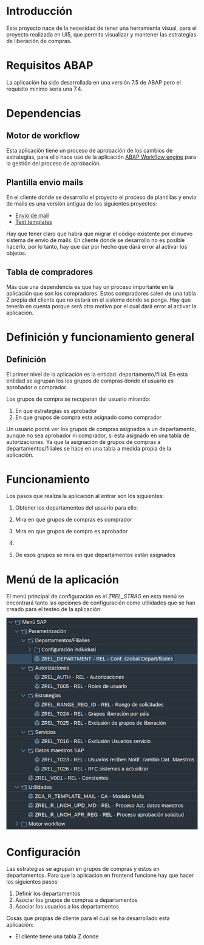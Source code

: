 # Introducción

Este proyecto nace de la necesidad de tener una herramienta visual, para el proyecto realizada en UI5, que permita visualizar y mantener las estrategías de liberación de compras. 

# Requisitos ABAP

La aplicación ha sido desarrollada en una versión 7.5 de ABAP pero el requisito mínimo sería una 7.4. 

# Dependencias

## Motor de workflow

Esta aplicación tiene un proceso de aprobación de los cambios de estrategías, para ello hace uso de la aplicación [ABAP Workflow engine](https://github.com/irodrigob/ABAP_Workflow-Engine) para la gestión del proceso de aprobación.

## Plantilla envio mails

En el cliente donde se desarrollo el proyecto el proceso de plantillas y envio de mails es una versión antigua de los siguientes proyectos:

* [Envio de mail](https://github.com/irodrigob/ABAP_Mail_Utility)
* [Text templates](https://github.com/irodrigob/ABAP_Text_Templates)

Hay que tener claro que habrá que migrar el código existente por el nuevo sistema de envio de mails. En cliente donde se desarrollo no es posible hacerlo, por lo tanto, hay que dar por hecho que dará error al activar los objetos.

## Tabla de compradores

Más que una dependencia es que hay un proceso importante en la aplicación que son los compradores. Estos compradores salen de una tabla Z propía del cliente que no estará en el sistema donde se ponga. Hay que tenerlo en cuenta porque será otro motivo por el cual dará error al activar la aplicación.

# Definición y funcionamiento general

## Definición

El primer nivel de la aplicación es la entidad: departamento/filial. En esta entidad se agrupan los los grupos de compras donde el usuario es aprobador o comprador.

Los grupos de compra se recuperan del usuario mirando:
1. En que estrategias es aprobador
2. En que grupos de compra esta asignado como comprador

Un usuario podrá ver los grupos de compras asignados a un departamento, aunque no sea aprobador ni comprador, si esta asignado en una tabla de autorizaciones. Ya que la asignación de grupos de compras a departamentos/filiales se hace en una tabla a medida propia de la aplicación.

# Funcionamiento

Los pasos que realiza la aplicación al entrar son los siguientes:

1. Obtener los departamentos del usuario para ello:
  2. Mira en que grupos de compras es comprador
  3. Mira en que grupos de compra es aprobador 
  4. 
  
4. De esos grupos se mira en que departamentos están asignados

# Menú de la aplicación

El menú principal de configuración es el *ZREL_STRAG* en esta menú se encontrará tanto las opciones de configuración como utilidades que se han creado para el testeo de la aplicación:

![menu](https://github.com/irodrigob/ABAP_Release_strategy/blob/main/docs/menu_ambito_aplicacion.png)

# Configuración

Las estrategias se agrupan en grupos de compras y estos en departamentos. Para que la aplicación en frontend funcione hay que hacer los siguientes pasos:

1. Definir los departamentos
2. Asociar los grupos de compras a departamentos
3. Asociar los usuarios a los departamentos

Cosas que propias de cliente para el cual se ha desarrollado esta aplicación:

* El cliente tiene una tabla Z donde 

